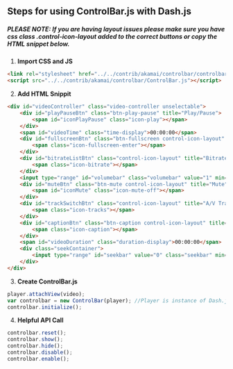 ## Steps for using ControlBar.js with Dash.js
##### PLEASE NOTE: If you are having layout issues please make sure you have css class .control-icon-layout added to the correct buttons or copy the HTML snippet below.

1. **Import CSS and JS**
```html
<link rel="stylesheet" href="../../contrib/akamai/controlbar/controlbar.css">
<script src="../../contrib/akamai/controlbar/ControlBar.js"></script>
```

2. **Add HTML Snippit**
```html
<div id="videoController" class="video-controller unselectable">
    <div id="playPauseBtn" class="btn-play-pause" title="Play/Pause">
        <span id="iconPlayPause" class="icon-play"></span>
    </div>
    <span id="videoTime" class="time-display">00:00:00</span>
    <div id="fullscreenBtn" class="btn-fullscreen control-icon-layout" title="Fullscreen">
        <span class="icon-fullscreen-enter"></span>
    </div>
    <div id="bitrateListBtn" class="control-icon-layout" title="Bitrate List">
        <span class="icon-bitrate"></span>
    </div>
    <input type="range" id="volumebar" class="volumebar" value="1" min="0" max="1" step=".01"/>
    <div id="muteBtn" class="btn-mute control-icon-layout" title="Mute">
        <span id="iconMute" class="icon-mute-off"></span>
    </div>
    <div id="trackSwitchBtn" class="control-icon-layout" title="A/V Tracks">
        <span class="icon-tracks"></span>
    </div>
    <div id="captionBtn" class="btn-caption control-icon-layout" title="Closed Caption">
        <span class="icon-caption"></span>
    </div>
    <span id="videoDuration" class="duration-display">00:00:00</span>
    <div class="seekContainer">
        <input type="range" id="seekbar" value="0" class="seekbar" min="0" step="0.01"/>
    </div>
</div>
```
3. **Create ControlBar.js** 

```js
player.attachView(video);
var controlbar = new ControlBar(player); //Player is instance of Dash.js MediaPlayer;
controlbar.initialize();
```
4. **Helpful API Call**
```js
controlbar.reset();
controlbar.show();
controlbar.hide();
controlbar.disable();
controlbar.enable();
```